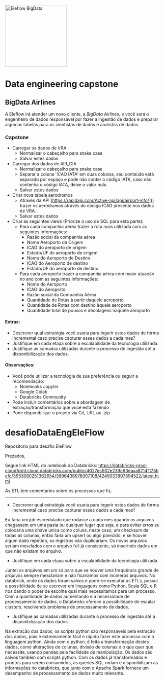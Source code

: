 <img src="https://cdn.eleflow.com.br/ef-web/wp-content/uploads/2016/08/21181642/Eleflow.png" alt="Eleflow BigData" width="200"/>

# Data engineering capstone

## BigData Airlines

A Eleflow irá atender um novo cliente, a _BigData Airlines_, e você será o engenheiro de dados responsável por fazer a ingestão de dados e preparar algumas tabelas para os cientistas de dados e analistas de dados. 

### Capstone

- Carregar os dados de VRA
  - Normalizar o cabeçalho para snake case
  - Salvar estes dados
- Carregar dos dados de AIR_CIA
  - Normalizar o cabeçalho para snake case
  - Separar a coluna 'ICAO IATA' em duas colunas, seu conteúdo está separado por espaço e pode não conter o código IATA, caso não contenha o código IATA, deixe o valor nulo.
  - Salvar estes dados
- Criar nova tabela aerodromos
  - Através da API [https://rapidapi.com/Active-api/api/airport-info/]() trazer os aeródramos através do código ICAO presente nos dados de VRA.
  - Salvar estes dados
- Criar as seguintes views (Priorize o uso de SQL para esta parte):
  - Para cada companhia aérea trazer a rota mais utilizada com as seguintes informações:
    - Razão social da companhia aérea
    - Nome Aeroporto de Origem
    - ICAO do aeroporto de origem
    - Estado/UF do aeroporto de origem
    - Nome do Aeroporto de Destino
    - ICAO do Aeroporto de destino
    - Estado/UF do aeroporto de destino
  - Para cada aeroporto trazer a companhia aérea com maior atuação no ano com as seguintes informações:
    - Nome do Aeroporto
    - ICAO do Aeroporto
    - Razão social da Companhia Aérea
    - Quantidade de Rotas à partir daquele aeroporto
    - Quantidade de Rotas com destino àquele aeroporto
    - Quantidade total de pousos e decolagens naquele aeroporto

#### Extras:
  - Descrever qual estratégia você usaria para ingerir estes dados de forma incremental caso precise capturar esses dados a cada mes?
  - Justifique em cada etapa sobre a escalabilidade da tecnologia utilizada.
  - Justifique as camadas utilizadas durante o processo de ingestão até a disponibilização dos dados.

#### Observações:
   - Você pode utilizar a tecnologia de sua preferência ou seguir a recomendação:
     - Notebooks Jupyter
     - Google Colab
     - Databricks Community
   - Pode incluir comentários sobre a abordagem de extração/transformação que você está fazendo
   - Pode disponibilizar o projeto via Git, URL ou .zip

# desafioDataEngEleFlow
Repositorio para desafio EleFlow

Prezados,

Segue link HTML do notebook do Databricks:
https://databricks-prod-cloudfront.cloud.databricks.com/public/4027ec902e239c93eaaa8714f173bcfc/3953060251362654/3696436976097108/4249033897394522/latest.html

As ETL tem comentarios sobre os processos que fiz.

---------------------------------------------

- Descrever qual estratégia você usaria para ingerir estes dados de forma incremental caso precise capturar esses dados a cada mes?



Eu faria um job escredulado que rodasse a cada mes quando os arquivos chegassem em uma pasta ou qualquer lugar que seja, e para evitar erros eu colocaria uma chave unica como coluna, neste caso, um checksum de todas as colunas, então faria um upsert ou algo parecido, e se houver algum dado repetido, os registros não duplicariam. Os novos arquivos seriam mesclados com o arquivo full já consistente, só inserindo dados em que não existam no arquivo.


- Justifique em cada etapa sobre a escalabilidade da tecnologia utilizada.


Juntei os arquivos em um só para que se houver uma frequência grande de arquivos sempre mesclariam e não ficaríamos com inúmeros arquivos. No databrick, onde os dados foram salvos e pode-se executar as ETLs, possui a possibilidade de se escrever em linguagens como Python, Scala SQL e R nos dando o poder de escolhe qual mais necessitamos para um processo. Com a quantidade de dados aumentando e a necessidade de processamento de dados, o Databricks oferece a possibilidade de escalar clusters, resolvendo problemas de processamento de dados.


- Justifique as camadas utilizadas durante o processo de ingestão até a disponibilização dos dados.


Na extração dos dados, os scripts python são responsáveis pela extração dos dados, pois é extremamente fácil e rápido fazer este processo com a linguagem python. Ainda com o python, é feita a transformação destes dados, como alterações de colunas, divisão de colunas e o que quer que necessite, usando pandas pela facilidade de manipulação. Os dados são salvos também com scripts python. Com os dados já transformados e prontos para serem consumidos, as queries SQL rodam e disponibilizam as informações no databricks, que junto com o Apache Spark fornece um desempenho de processamento de dados muito relevante.
